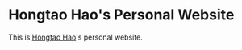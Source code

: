 # Hongtao Hao's Personal Website

This is [Hongtao Hao](https://hongtaoh.com/)'s personal website. 
